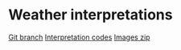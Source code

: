 # Weather interpretations 


[Git branch](https://github.com/codiku/react-native-meteo/tree/007-EN-weather-interpretations)
[Interpretation codes](https://raw.githubusercontent.com/codiku/ressources/master/weather_interpretations.txt)
[Images zip](https://github.com/codiku/ressources/blob/master/meteo_img.zip)